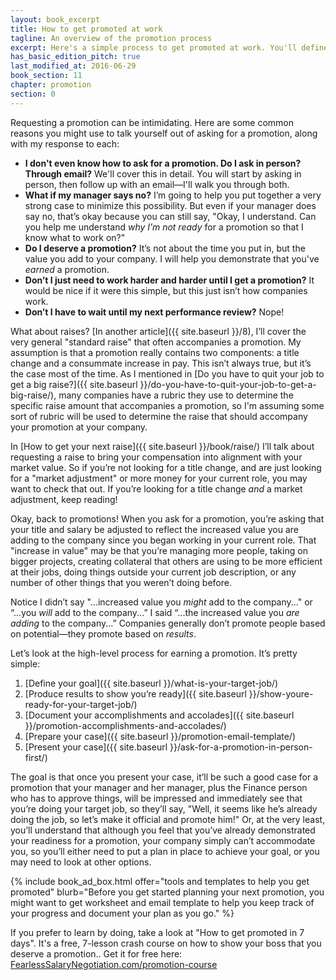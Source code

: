 ```yaml
---
layout: book_excerpt
title: How to get promoted at work
tagline: An overview of the promotion process
excerpt: Here's a simple process to get promoted at work. You'll define your target job, show you're ready, then request your promotion from your manager.
has_basic_edition_pitch: true
last_modified_at: 2016-06-29
book_section: 11
chapter: promotion
section: 0
---
```


Requesting a promotion can be intimidating. Here are some common reasons you might use to talk yourself out of asking for a promotion, along with my response to each:

* **I don't even know how to ask for a promotion. Do I ask in person? Through email?** We'll cover this in detail. You will start by asking in person, then follow up with an email—I'll walk you through both.
* **What if my manager says no?** I’m going to help you put together a very strong case to minimize this possibility. But even if your manager does say no, that’s okay because you can still say, "Okay, I understand. Can you help me understand *why I’m not ready* for a promotion so that I know what to work on?"
* **Do I deserve a promotion?** It’s not about the time you put in, but the value you add to your company. I will help you demonstrate that you've *earned* a promotion.
* **Don’t I just need to work harder and harder until I get a promotion?** It would be nice if it were this simple, but this just isn’t how companies work.
* **Don’t I have to wait until my next performance review?** Nope!

What about raises? [In another article]({{ site.baseurl }}/8), I’ll cover the very general "standard raise" that often accompanies a promotion. My assumption is that a promotion really contains two components: a title change and a consummate increase in pay. This isn’t always true, but it’s the case most of the time. As I mentioned in [Do you have to quit your job to get a big raise?]({{ site.baseurl }}/do-you-have-to-quit-your-job-to-get-a-big-raise/), many companies have a rubric they use to determine the specific raise amount that accompanies a promotion, so I'm assuming some sort of rubric will be used to determine the raise that should accompany your promotion at your company.

In [How to get your next raise]({{ site.baseurl }}/book/raise/) I’ll talk about requesting a raise to bring your compensation into alignment with your market value. So if you’re not looking for a title change, and are just looking for a "market adjustment" or more money for your current role, you may want to check that out. If you’re looking for a title change *and* a market adjustment, keep reading!

Okay, back to promotions! When you ask for a promotion, you’re asking that your title and salary be adjusted to reflect the increased value you are adding to the company since you began working in your current role. That "increase in value" may be that you’re managing more people, taking on bigger projects, creating collateral that others are using to be more efficient at their jobs, doing things outside your current job description, or any number of other things that you weren’t doing before.

Notice I didn’t say "...increased value you *might* add to the company..." or “...you *will* add to the company...” I said “...the increased value you *are adding* to the company...” Companies generally don’t promote people based on potential—they promote based on *results*.

Let’s look at the high-level process for earning a promotion. It’s pretty simple:

1. [Define your goal]({{ site.baseurl }}/what-is-your-target-job/)
2. [Produce results to show you’re ready]({{ site.baseurl }}/show-youre-ready-for-your-target-job/)
3. [Document your accomplishments and accolades]({{ site.baseurl }}/promotion-accomplishments-and-accolades/)
4. [Prepare your case]({{ site.baseurl }}/promotion-email-template/)
5. [Present your case]({{ site.baseurl }}/ask-for-a-promotion-in-person-first/)

The goal is that once you present your case, it’ll be such a good case for a promotion that your manager and her manager, plus the Finance person who has to approve things, will be impressed and immediately see that you’re doing your target job, so they’ll say, "Well, it seems like he’s already doing the job, so let’s make it official and promote him!" Or, at the very least, you’ll understand that although you feel that you’ve already demonstrated your readiness for a promotion, your company simply can’t accommodate you, so you’ll either need to put a plan in place to achieve your goal, or you may need to look at other options.

{% include book_ad_box.html offer="tools and templates to help you get promoted" blurb="Before you get started planning your next promotion, you might want to get worksheet and email template to help you keep track of your progress and document your plan as you go." %}

If you prefer to learn by doing, take a look at "How to get promoted in 7 days". It's a free, 7-lesson crash course on how to show your boss that you deserve a promotion.. Get it for free here: [FearlessSalaryNegotiation.com/promotion-course](https://FearlessSalaryNegotiation.com/promotion-course/)